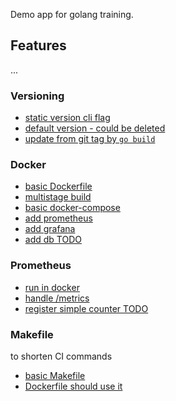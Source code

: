 Demo app for golang training.

## Features


...

### Versioning

- [static version cli flag](https://github.com/lalyos/bookline/commit/a0d817708eb056c3e6661978a92bd3b0e4013899)
- [default version - could be deleted](https://github.com/lalyos/bookline/commit/dfdfd346db3ea035bf72225dfec1fd06e9129286)
- [update from git tag by `go build`](https://github.com/lalyos/bookline/commit/16fb9f9dd65e21c63dba6545c38cd57bc760ff28)

### Docker

- [basic Dockerfile](https://github.com/lalyos/bookline/commit/49cb488deba4c7b3dc8ee5fe2a9dc19ed5de7eee)
- [multistage build](https://github.com/lalyos/bookline/commit/ac047d92c8a8d1e0cba0402618c9a5cbc96a02d3)
- [basic docker-compose](https://github.com/lalyos/bookline/commit/be5294ab6f47da0811407d0b16de9a2526e2fc2b)
- [add prometheus](https://github.com/lalyos/bookline/commit/1fdf36495395dadbca3a5c84de46e4b4a2304446)
- [add grafana](https://github.com/lalyos/bookline/commit/28b7b11)
- [add db TODO]()

### Prometheus

- [run in docker](https://github.com/lalyos/bookline/commit/1fdf36495395dadbca3a5c84de46e4b4a2304446)
- [handle /metrics](https://github.com/lalyos/bookline/commit/4588057)
- [register simple counter TODO]()


### Makefile

to shorten CI commands
- [basic Makefile](https://github.com/lalyos/bookline/commit/5bdb0e0c896d712042675b43f52e53c53a51185b)
- [Dockerfile should use it](https://github.com/lalyos/bookline/commit/083f77517a1f144ea06ce37c8aa84186425b7798)